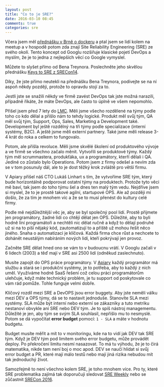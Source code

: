 ```yaml
---
layout: post
title: "Co to je SRE?"
date: 2016-03-10 08:45
comments: true
categories: sre
---
```


Včera jsem měl [přednášku v Brně o dockeru](http://srazy.info/jak-nejlepe-nasadit-docker-kontejnery-do-cloudu/6197) a ptal jsem se lidí kolem na meetup a v hospodě potom zda znají Site Reliability Engineering (SRE) ze svého okolí. Tento koncept od Googlu rozšiřuje klasické pojetí DevOps a myslím, že je to jedna z nejlepších věcí co Google vymyslel.

Můžete to slyšet přímo od Bena Treynora. Poslechněte jeho skvělou přednášku [Keys to SRE z SRECon14](https://www.usenix.org/conference/srecon14/technical-sessions/presentation/keys-sre).

<!-- more -->

Díky, že jste přímo neutekli na přednášku Bena Treynora, podívejte se na ní aspoň někdy později, protože to opravdu stojí za to.

Jestli jste se snažili někdy ve firmě zavést DevOps tak jste možná narazili, případně říkáte, že máte DevOps, ale často to úplně ve všem nepomohlo.

Přišel jsem před 7 lety do [LMC](http://www.lmc.eu). Měli jsme všecho rozdělené na týmy podle toho co kdo dělal a přišlo nám to tehdy logické. Produkt měl svůj tým, QA měl svůj tým, Support, Ops, Sales, Marketing a Development také. Development byl ještě rozdělný na tři týmy podle specializace (interní systémy, B2C). A ještě jsme měli externí partnery. Také jsme měli release 3-4 krát do roka a celkem to fungovalo.

Potom, ale přišla revoluce. Měli jsme skvělé školení od produktového vývoje a ve firmě se všechno začalo měnit. Vytvořili se produktové týmy. Každý tým měl scrummastera, produkťáka, ux a programátory, kterří dělali i QA. Jediné co zůstalo bylo Operations. Potom jsem z firmy odešel a nevím zda se v tom posunuly dál, ale to je dost těžký krok zvláště pro větší firmu.

V Apiary přišel náš CTO Lukáš Linhart s tím, že vytvoříme SRE tým, který bude horizontálně podporovat ostatní týmy na produktech. Protože tyto věci mě baví, tak jsem do toho týmu šel a dnes ten malý tým vedu. Nejdříve jsem si myslel, že to je prostě takové agilní, startupové OPS. Ale až později mi došlo, že za tím je mnohem víc a že se to musí přenést do kultury celé firmy.

Podle mě nejdůležitější věc je, aby se byl společný pool lidí. Prostě přijmete jen programátory, žadné lidi co chtějí dělat jen OPS. Důležité, aby to byli hodně líní programátoři a nechtěli nic dělat ručně a když to dělají podruhé už si na to píší nějaký kód, zautomatizují to a příště už mohou řešit něco jiného. Snaha o automatizaci je klíčová. Každá firma chce růst a nechcete to dohánět neustálým nabíráním nových lidí, kteří pokrývají jen provoz.

Začněte SRE dělat hned ono se vám to v budoucnu vrátí. V Googlu začali v 6 lidech (2003) a těď mají v SRE asi 2500 lidí (odněkud zaslechnuto).

Musíte zapojit do OPS práce programátory. V [Apiary](https://apiary.io) každý programátor má službu a stará se i produkční systémy, je to potřeba, aby to každý z nich uměl. Využíváme hodně SaaS řešení což celou práci programátorům ulehčuje, když máte technický problém, je tu support od poskytovale co vám rád pomůže. Tohle funguje velmi dobře.

Klíčový rozdíl mezi SRE a DevOPS jsou error buggety. Aby jste neměli válku mezi DEV a OPS týmy, dá se to nastavit jednoduše. Stanovíte SLA mezi systémy. SLA může být interní nebo externí se zákazníky a tuto metriku nestanoví obvykle ani SRE nebo DEV tým. Je to spíš nástroj managementu. Důležité je jen, aby tým se svým SLA souhlasil, nepřišlo mu to nesmyslé. Potom se dá vypočítat **error budget** pomocí: `1 - SLA` a máte v hodnotu budgetu.

Budget musíte měřit a mít to v monitoringu, kde na to vidí jak DEV tak SRE tým. Když je DEV tým pod limitem svého error budgetu, může provádět deploy. Po překročení limitu nesmí nasazovat. To má tu výhodu, že je to čirá matematika, nikde tam není boj o moc apod. DEV se naučí hlídat si svůj error budget a PR, které mají málo testů nebo mají jiná rizika nebudou mít tak jednoduchý život.

Samozřejmě to není všechno kolem SRE, je toho mnohem více. Pro ty, které SRE problematika zajímá tak doporučuji sledovat [SRE Weekly](http://sreweekly.com/) nebo se zůčastnit [SRECon 2016](https://www.usenix.org/conference/srecon16).
